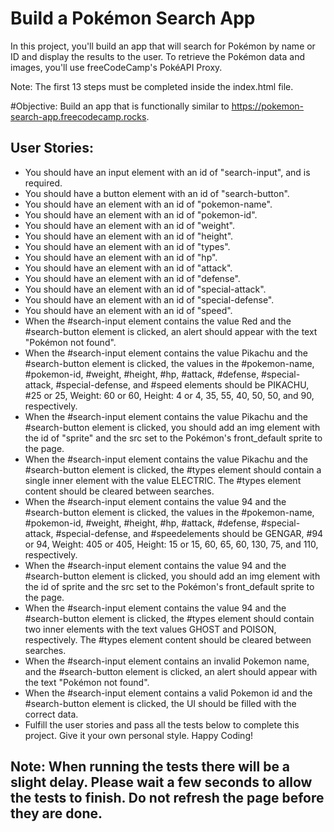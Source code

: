 # Build a Pokémon Search App
In this project, you'll build an app that will search for Pokémon by name or ID and display the results to the user. To retrieve the Pokémon data and images, you'll use freeCodeCamp's PokéAPI Proxy.

Note: The first 13 steps must be completed inside the index.html file.

#Objective: Build an app that is functionally similar to https://pokemon-search-app.freecodecamp.rocks.

## User Stories:

* You should have an input element with an id of "search-input", and is required.
* You should have a button element with an id of "search-button".
* You should have an element with an id of "pokemon-name".
* You should have an element with an id of "pokemon-id".
* You should have an element with an id of "weight".
* You should have an element with an id of "height".
* You should have an element with an id of "types".
* You should have an element with an id of "hp".
* You should have an element with an id of "attack".
* You should have an element with an id of "defense".
* You should have an element with an id of "special-attack".
* You should have an element with an id of "special-defense".
* You should have an element with an id of "speed".
* When the #search-input element contains the value Red and the #search-button element is clicked, an alert should appear with the text "Pokémon not found".
* When the #search-input element contains the value Pikachu and the #search-button element is clicked, the values in the #pokemon-name, #pokemon-id, #weight, #height, #hp, #attack, #defense, #special-attack, #special-defense, and #speed elements should be PIKACHU, #25 or 25, Weight: 60 or 60, Height: 4 or 4, 35, 55, 40, 50, 50, and 90, respectively.
* When the #search-input element contains the value Pikachu and the #search-button element is clicked, you should add an img element with the id of "sprite" and the src set to the Pokémon's front_default sprite to the page.
* When the #search-input element contains the value Pikachu and the #search-button element is clicked, the #types element should contain a single inner element with the value ELECTRIC. The #types element content should be cleared between searches.
* When the #search-input element contains the value 94 and the #search-button element is clicked, the values in the #pokemon-name, #pokemon-id, #weight, #height, #hp, #attack, #defense, #special-attack, #special-defense, and #speedelements should be GENGAR, #94 or 94, Weight: 405 or 405, Height: 15 or 15, 60, 65, 60, 130, 75, and 110, respectively.
* When the #search-input element contains the value 94 and the #search-button element is clicked, you should add an img element with the id of sprite and the src set to the Pokémon's front_default sprite to the page.
* When the #search-input element contains the value 94 and the #search-button element is clicked, the #types element should contain two inner elements with the text values GHOST and POISON, respectively. The #types element content should be cleared between searches.
* When the #search-input element contains an invalid Pokemon name, and the #search-button element is clicked, an alert should appear with the text "Pokémon not found".
* When the #search-input element contains a valid Pokemon id and the #search-button element is clicked, the UI should be filled with the correct data.
* Fulfill the user stories and pass all the tests below to complete this project. Give it your own personal style. Happy Coding!


## Note: When running the tests there will be a slight delay. Please wait a few seconds to allow the tests to finish. Do not refresh the page before they are done.
